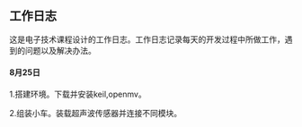 ## 工作日志

这是电子技术课程设计的工作日志。工作日志记录每天的开发过程中所做工作，遇到的问题以及解决办法。

#### 8月25日

1.搭建环境。下载并安装keil,openmv。

2.组装小车。装载超声波传感器并连接不同模块。